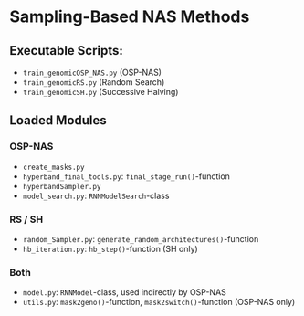 # Sampling-Based NAS Methods

## Executable Scripts:

* `train_genomicOSP_NAS.py` (OSP-NAS)
* `train_genomicRS.py` (Random Search)
* `train_genomicSH.py` (Successive Halving)

## Loaded Modules

### OSP-NAS
* `create_masks.py`
* `hyperband_final_tools.py`: `final_stage_run()`-function
* `hyperbandSampler.py`
* `model_search.py`: `RNNModelSearch`-class

### RS / SH
* `random_Sampler.py`: `generate_random_architectures()`-function
* `hb_iteration.py`: `hb_step()`-function (SH only)

### Both
* `model.py`: `RNNModel`-class, used indirectly by OSP-NAS
* `utils.py`: `mask2geno()`-function, `mask2switch()`-function (OSP-NAS only)
